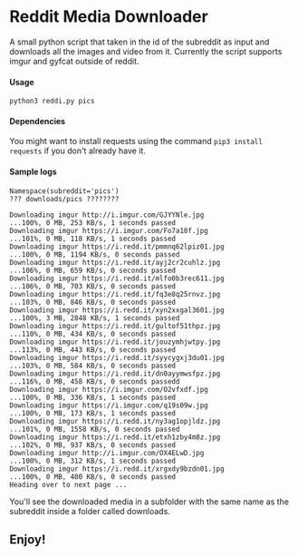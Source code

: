 # Reddit Media Downloader
A small python script that taken in the id of the subreddit as input and downloads all the images and video from it.
Currently the script supports imgur and gyfcat outside of reddit. 

#### Usage
`python3 reddi.py pics`

#### Dependencies
You might want to install requests using the command `pip3 install requests` if you don't already have it.

#### Sample logs
```
Namespace(subreddit='pics')
??? downloads/pics ????????

Downloading imgur http://i.imgur.com/GJYYNle.jpg
...100%, 0 MB, 253 KB/s, 1 seconds passed
Downloading imgur https://i.imgur.com/Fo7a18f.jpg
...101%, 0 MB, 118 KB/s, 1 seconds passed
Downloading imgur https://i.redd.it/pmmnq62lpiz01.jpg
...100%, 0 MB, 1194 KB/s, 0 seconds passed
Downloading imgur https://i.redd.it/ayj2cr2cuhlz.jpg
...106%, 0 MB, 659 KB/s, 0 seconds passed
Downloading imgur https://i.redd.it/mlfo0b3rec611.jpg
...106%, 0 MB, 703 KB/s, 0 seconds passed
Downloading imgur https://i.redd.it/fq3e8q25rnvz.jpg
...103%, 0 MB, 846 KB/s, 0 seconds passed
Downloading imgur https://i.redd.it/xyn2xxgal3601.jpg
...100%, 3 MB, 2848 KB/s, 1 seconds passed
Downloading imgur https://i.redd.it/gultof51thpz.jpg
...110%, 0 MB, 434 KB/s, 0 seconds passed
Downloading imgur https://i.redd.it/jouzymhjwtpy.jpg
...113%, 0 MB, 443 KB/s, 0 seconds passed
Downloading imgur https://i.redd.it/syycygxj3du01.jpg
...103%, 0 MB, 584 KB/s, 0 seconds passed
Downloading imgur https://i.redd.it/dn0ayymwsfpz.jpg
...116%, 0 MB, 458 KB/s, 0 seconds passedd
Downloading imgur https://i.imgur.com/O2vfxdf.jpg
...100%, 0 MB, 336 KB/s, 1 seconds passed
Downloading imgur https://i.imgur.com/q19s09w.jpg
...100%, 0 MB, 173 KB/s, 1 seconds passed
Downloading imgur https://i.redd.it/ny3ag1opjldz.jpg
...101%, 0 MB, 1558 KB/s, 0 seconds passed
Downloading imgur https://i.redd.it/etxh1zby4m8z.jpg
...102%, 0 MB, 937 KB/s, 0 seconds passed
Downloading imgur http://i.imgur.com/OX4ELwD.jpg
...100%, 0 MB, 312 KB/s, 1 seconds passed
Downloading imgur https://i.redd.it/xrgxdy9bzdn01.jpg
...100%, 0 MB, 400 KB/s, 0 seconds passed
Heading over to next page ... 
```

You'll see the downloaded media in a subfolder with the same name as the subreddit inside a folder called downloads.

## Enjoy!
